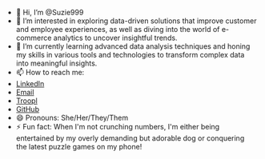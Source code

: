 - 👋 Hi, I’m @Suzie999
- 👀 I’m interested in exploring data-driven solutions that improve customer and employee experiences, as well as diving into the world of e-commerce analytics to uncover insightful trends. 
- 🌱 I’m currently learning advanced data analysis techniques and honing my skills in various tools and technologies to transform complex data into meaningful insights.
- 📫 How to reach me:
- [LinkedIn](https://www.linkedin.com/in/kelly72/)
- [Email](mailto:suziek72@gmail.com)
- [Troopl](https://troopl.com/suziek999)
- [GitHub](https://github.com/Suzie999)
- 😄 Pronouns: She/Her/They/Them
- ⚡ Fun fact: When I'm not crunching numbers, I'm either being entertained by my overly demanding but adorable dog or conquering the latest puzzle games on my phone!

<!---
Suzie999/Suzie999 is a ✨ special ✨ repository because its `README.md` (this file) appears on your GitHub profile.
You can click the Preview link to take a look at your changes.
--->
